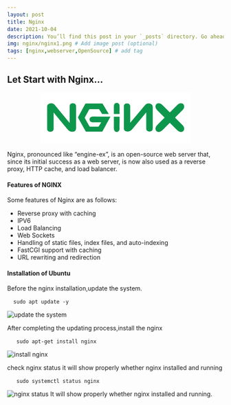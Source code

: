 ```yaml
---
layout: post
title: Nginx
date: 2021-10-04
description: You’ll find this post in your `_posts` directory. Go ahead and edit it and re-build the site to see your changes. # Add post description (optional)
img: nginx/nginx1.png # Add image post (optional)
tags: [nginx,webserver,OpenSource] # add tag
---
```


<h2>Let Start with Nginx...</h2> 
<p align="center">
<img src="/assets/img/nginx/nginx.png" width="350"/>
</p>
Nginx, pronounced like “engine-ex”, is an open-source web server that, since its initial success as a web server, is now also used as a reverse proxy, HTTP cache, and load balancer.


#### Features of NGINX

Some features of Nginx are as follows:

  * Reverse proxy with caching
  * IPV6
  * Load Balancing
  * Web Sockets
  * Handling of static files, index files, and auto-indexing
  * FastCGI support with caching
  * URL rewriting and redirection

#### Installation of Ubuntu 
Before the nginx installation,update the system.
 ```
   sudo apt update -y
 ```
![update the system]({{site.baseurl}}/assets/img/nginx/update.png)

 After completing the updating process,install the nginx
 ```
    sudo apt-get install nginx
 ```
 ![install nginx]({{site.baseurl}}/assets/img/nginx/nginx_installation.png)
 
 check nginx status it will show properly whether nginx installed and running
 ```
    sudo systemctl status nginx 
```
 ![nginx status]({{site.baseurl}}/assets/img/nginx/nginx_status_check.png)
  It will show properly whether nginx installed and running.
 
